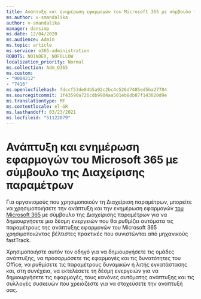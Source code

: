 ```yaml
---
title: Ανάπτυξη και ενημέρωση εφαρμογών του Microsoft 365 με σύμβουλο της Διαχείρισης παραμέτρων
ms.author: v-smandalika
author: v-smandalika
manager: dansimp
ms.date: 12/04/2020
ms.audience: Admin
ms.topic: article
ms.service: o365-administration
ROBOTS: NOINDEX, NOFOLLOW
localization_priority: Normal
ms.collection: Adm_O365
ms.custom:
- "9004212"
- "7416"
ms.openlocfilehash: fdccf53de04b5a92c2bc4c526d7485ed5ba27704
ms.sourcegitcommit: 1f43598a726cdb9904aa501eb8db87f143020d9e
ms.translationtype: MT
ms.contentlocale: el-GR
ms.lasthandoff: 03/23/2021
ms.locfileid: "51122879"
---
```

# <a name="deploy-and-update-microsoft-365-apps-with-configuration-manager-advisor"></a>Ανάπτυξη και ενημέρωση εφαρμογών του Microsoft 365 με σύμβουλο της Διαχείρισης παραμέτρων

Για οργανισμούς που χρησιμοποιούν τη Διαχείριση παραμέτρων, μπορείτε να χρησιμοποιήσετε την ανάπτυξη και την ενημέρωση εφαρμογών [του Microsoft 365](https://go.microsoft.com/fwlink/?linkid=2146549) με σύμβουλο της Διαχείρισης παραμέτρων για να δημιουργήσετε μια δέσμη ενεργειών που θα ρυθμίζει αυτόματα τις παραμέτρους της ανάπτυξης εφαρμογών του Microsoft 365 χρησιμοποιώντας βέλτιστες πρακτικές που συνιστώνται από μηχανικούς fastTrack.

Χρησιμοποιήστε αυτόν τον οδηγό για να δημιουργήσετε τις ομάδες ανάπτυξης, να προσαρμόσετε τις εφαρμογές και τις δυνατότητες του Office, να ρυθμίσετε τις παραμέτρους δυναμικών ή λιτής εγκατάστασης και, στη συνέχεια, να εκτελέσετε τη δέσμη ενεργειών για να δημιουργήσετε τις εφαρμογές, τους κανόνες αυτόματης ανάπτυξης και τις συλλογές συσκευών που χρειάζεστε για να στοχεύσετε την ανάπτυξή σας.
